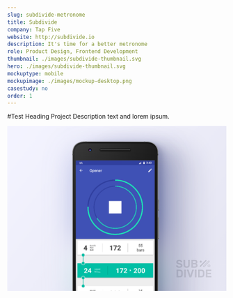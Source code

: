 ```yaml
---
slug: subdivide-metronome
title: Subdivide
company: Tap Five
website: http://subdivide.io
description: It's time for a better metronome
role: Product Design, Frontend Development
thumbnail: ./images/subdivide-thumbnail.svg
hero: ./images/subdivide-thumbnail.svg
mockuptype: mobile
mockupimage: ./images/mockup-desktop.png
casestudy: no
order: 1
---
```


#Test Heading
Project Description text and lorem ipsum.

![](./images/subdivide-cover.png)

<!-- <img src="/assets/static/content/projects/subdivide/subdivide-cover.png" > -->
